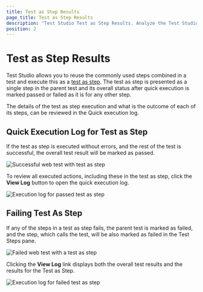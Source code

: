 ```yaml
---
title: Test as Step Results
page_title: Test as Step Results
description: "Test Studio Test as Step Results. Analyze the Test Studio test as step results. Nested tests results. "
position: 2
---
```

# Test as Step Results 

Test Studio allows you to reuse the commonly used steps combined in a test and execute this as a <a href="/features/custom-steps/test-as-step" target="_blank">test as step</a>. The test as step is presented as a single step in the parent test and its overall status after quick execution is marked passed or failed as it is for any other step.

The details of the test as step execution and what is the outcome of each of its steps, can be reviewed in the Quick execution log.

## Quick Execution Log for Test as Step

If the test as step is executed without errors, and the rest of the test is successful, the overall test result will be marked as passed.

![Successful web test with test as step][1]

To review all executed actions, including these in the test as step, click the **View Log** button to open the quick execution log.

![Execution log for passed test as step][2]

## Failing Test As Step

If any of the steps in a test as step fails, the parent test is marked as failed, and the step, which calls the test, will be also marked as failed in the Test Steps pane.

![Failed web test with a test as step][3]

Clicking the **View Log** link displays both the overall test results and the results for the Test as Step.

![Execution log for failed test as step][4]

[1]: /img/automated-tests/test-results/test-as-step-results/fig1.png
[2]: /img/automated-tests/test-results/test-as-step-results/fig2.png
[3]: /img/automated-tests/test-results/test-as-step-results/fig3.png
[4]: /img/automated-tests/test-results/test-as-step-results/fig4.png